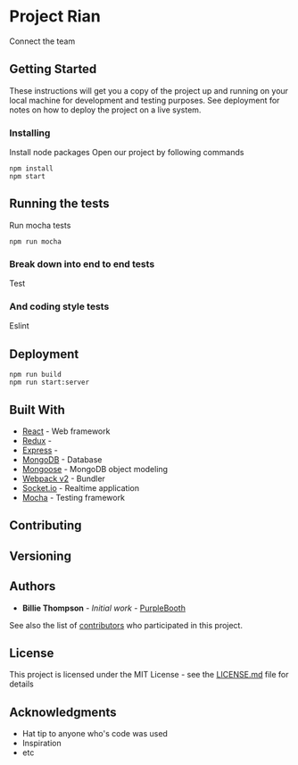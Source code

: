 # Project Rian

Connect the team  

## Getting Started

These instructions will get you a copy of the project up and running on your local machine for development and testing purposes. See deployment for notes on how to deploy the project on a live system.

### Installing

Install node packages
Open our project by following commands

```
npm install
npm start
```



## Running the tests

Run mocha tests

```
npm run mocha
```

### Break down into end to end tests

Test

### And coding style tests

Eslint

## Deployment

```
npm run build
npm run start:server
```

## Built With

* [React](https://facebook.github.io/react/) - Web framework
* [Redux](http://redux.js.org/) - 
* [Express](http://expressjs.com/) - 
* [MongoDB](https://www.mongodb.com/) - Database
* [Mongoose](http://mongoosejs.com/) - MongoDB object modeling
* [Webpack v2](https://webpack.js.org/) - Bundler
* [Socket.io](http://socket.io/) - Realtime application
* [Mocha](https://mochajs.org/) - Testing framework

## Contributing


## Versioning



## Authors

* **Billie Thompson** - *Initial work* - [PurpleBooth](https://github.com/PurpleBooth)

See also the list of [contributors](https://github.com/your/project/contributors) who participated in this project.

## License

This project is licensed under the MIT License - see the [LICENSE.md](LICENSE.md) file for details

## Acknowledgments

* Hat tip to anyone who's code was used
* Inspiration
* etc
